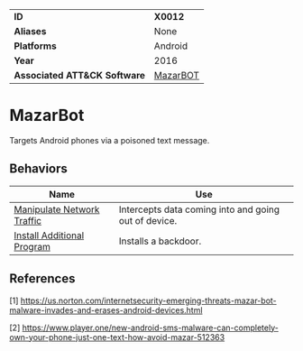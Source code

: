 |||
|---|---|
|**ID**|**X0012**|
|**Aliases**|None|
|**Platforms**|Android|
|**Year**|2016|
|**Associated ATT&CK Software**|[MazarBOT](https://attack.mitre.org/software/S0303/)|


MazarBot
==========
Targets Android phones via a poisoned text message.

Behaviors
---------
|Name|Use|
|---|---|
|[Manipulate Network Traffic](https://github.com/MBCProject/mbc-markdown/blob/master/impact/manipulate-network-traffic.md)|Intercepts data coming into and going out of device.|
|[Install Additional Program](https://github.com/MBCProject/mbc-markdown/blob/master/execution/install-prog.md)|Installs a backdoor.|

References
----------
<a name="1">[1]</a> https://us.norton.com/internetsecurity-emerging-threats-mazar-bot-malware-invades-and-erases-android-devices.html

<a name="2">[2]</a> https://www.player.one/new-android-sms-malware-can-completely-own-your-phone-just-one-text-how-avoid-mazar-512363
